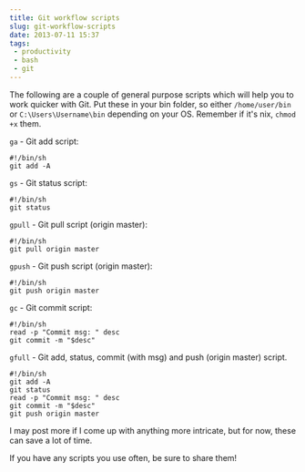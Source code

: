 ---title: Git workflow scriptsslug: git-workflow-scriptsdate: 2013-07-11 15:37tags:  - productivity - bash - git---The following are a couple of general purpose scripts which will help you to work quicker with Git. Put these in your bin folder, so either `/home/user/bin` or `C:\Users\Username\bin` depending on your OS. Remember if it's nix, `chmod +x` them.

`ga` - Git add script:

    #!/bin/sh
    git add -A

`gs` - Git status script:

    #!/bin/sh
    git status

`gpull` - Git pull script (origin master):

    #!/bin/sh
    git pull origin master

`gpush` - Git push script (origin master):

    #!/bin/sh
    git push origin master

`gc` - Git commit script:

    #!/bin/sh
    read -p "Commit msg: " desc
    git commit -m "$desc"

`gfull` - Git add, status, commit (with msg) and push (origin master) script.

    #!/bin/sh
    git add -A
    git status
    read -p "Commit msg: " desc
    git commit -m "$desc"
    git push origin master

I may post more if I come up with anything more intricate, but for now, these can save a lot of time.

If you have any scripts you use often, be sure to share them!